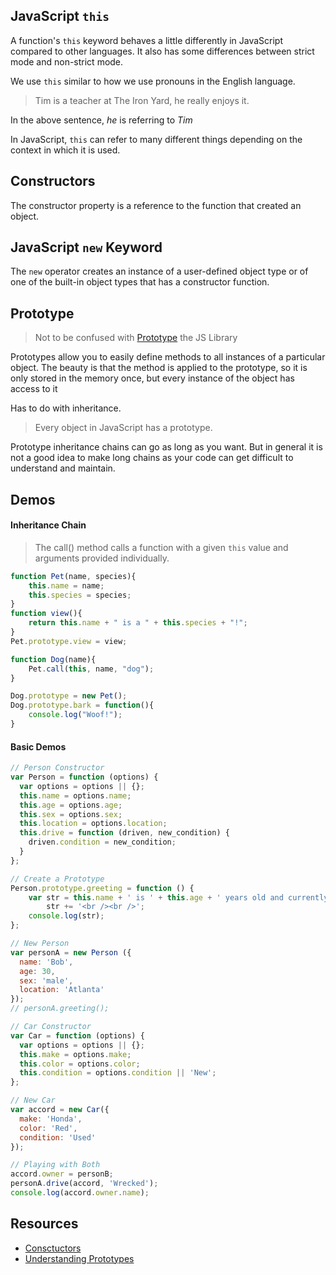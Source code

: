 ## JavaScript `this`

A function's `this` keyword behaves a little differently in JavaScript compared to other languages. It also has some differences between strict mode and non-strict mode.

We use `this` similar to how we use pronouns in the English language.

> Tim is a teacher at The Iron Yard, he really enjoys it.

In the above sentence, _he_ is referring to _Tim_

In JavaScript, `this` can refer to many different things depending on the context in which it is used.  

## Constructors

The constructor property is a reference to the function that created an object.

## JavaScript `new` Keyword

The `new` operator creates an instance of a user-defined object type or of one of the built-in object types that has a constructor function.


## Prototype

> Not to be confused with [Prototype](http://prototypejs.org/) the JS Library

Prototypes allow you to easily define methods to all instances of a particular object. The beauty is that the method is applied to the prototype, so it is only stored in the memory once, but every instance of the object has access to it

Has to do with inheritance.

> Every object in JavaScript has a prototype.

Prototype inheritance chains can go as long as you want. But in general it is not a good idea to make long chains as your code can get difficult to understand and maintain.


## Demos


#### Inheritance Chain

> The call() method calls a function with a given `this` value and arguments provided individually.

```js
function Pet(name, species){
    this.name = name;
    this.species = species;
}
function view(){
    return this.name + " is a " + this.species + "!";
}
Pet.prototype.view = view;

function Dog(name){
    Pet.call(this, name, "dog");
}

Dog.prototype = new Pet();
Dog.prototype.bark = function(){
    console.log("Woof!");
}
```

#### Basic Demos

```js
// Person Constructor
var Person = function (options) {
  var options = options || {};
  this.name = options.name;
  this.age = options.age;
  this.sex = options.sex;
  this.location = options.location;
  this.drive = function (driven, new_condition) {
    driven.condition = new_condition;
  }
};
```

```js
// Create a Prototype
Person.prototype.greeting = function () {
    var str = this.name + ' is ' + this.age + ' years old and currently lives in ' + this.location;
        str += '<br /><br />';
    console.log(str);
};
```

```js
// New Person
var personA = new Person ({
  name: 'Bob',
  age: 30,
  sex: 'male',
  location: 'Atlanta'
});
// personA.greeting();
```

```js
// Car Constructor
var Car = function (options) {
  var options = options || {};
  this.make = options.make;
  this.color = options.color;
  this.condition = options.condition || 'New';
};
```

```js
// New Car
var accord = new Car({
  make: 'Honda',
  color: 'Red',
  condition: 'Used'
});
```

```js
// Playing with Both
accord.owner = personB;
personA.drive(accord, 'Wrecked');
console.log(accord.owner.name);
```

## Resources 

* [Consctuctors](https://developer.mozilla.org/en-US/docs/Web/JavaScript/Reference/Global_Objects/Object/constructor)
* [Understanding Prototypes](http://yehudakatz.com/2011/08/12/understanding-prototypes-in-javascript/)
